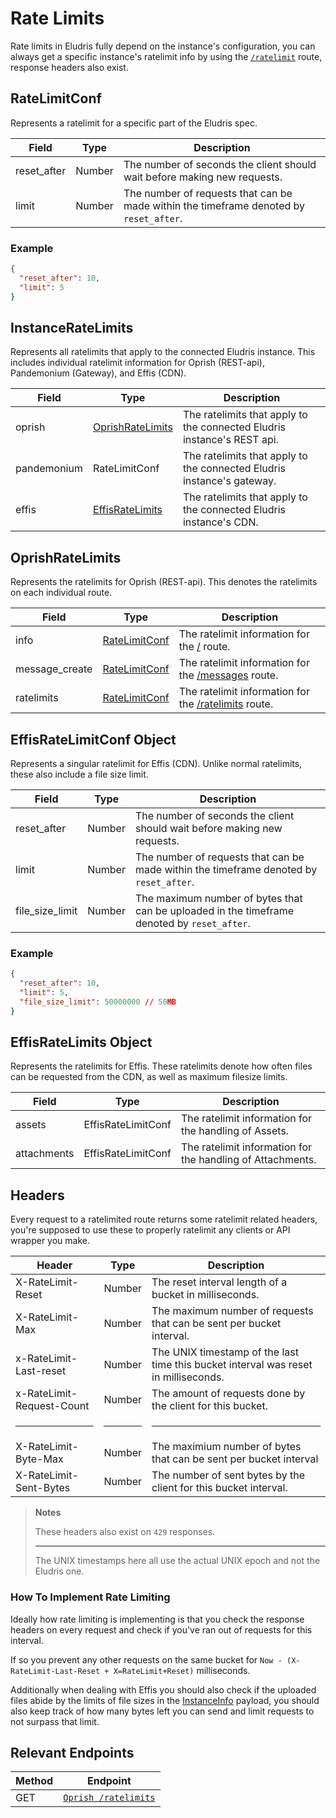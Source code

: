 # Rate Limits

Rate limits in Eludris fully depend on the instance's configuration, you can always
get a specific instance's ratelimit info by using the [`/ratelimit`](../oprish/ratelimits.md)
route, response headers also exist.

## RateLimitConf

Represents a ratelimit for a specific part of the Eludris spec.

| Field       | Type   | Description |
|-------------|--------|-------------|
| reset_after | Number | The number of seconds the client should wait before making new requests.
| limit       | Number | The number of requests that can be made within the timeframe denoted by `reset_after`. |

### Example

```json
{
  "reset_after": 10,
  "limit": 5
}
```

## InstanceRateLimits

Represents all ratelimits that apply to the connected Eludris instance. This includes
individual ratelimit information for Oprish (REST-api), Pandemonium (Gateway), and Effis (CDN).

| Field       | Type   | Description |
|-------------|--------|-------------|
| oprish      | [OprishRateLimits](./oprish_ratelimits.md) | The ratelimits that apply to the connected Eludris instance's REST api. |
| pandemonium | RateLimitConf | The ratelimits that apply to the connected Eludris instance's gateway. |
| effis       | [EffisRateLimits](./effis_ratelimits.md) | The ratelimits that apply to the connected Eludris instance's CDN. |

## OprishRateLimits

Represents the ratelimits for Oprish (REST-api). This denotes the ratelimits on
each individual route.

| Field          | Type              | Description                |
|----------------|-------------------|----------------------------|
| info           | [RateLimitConf](./ratelimits.md) | The ratelimit information for the [/](../oprish/instance_info.md) route. |
| message_create | [RateLimitConf](./ratelimits.md) | The ratelimit information for the [/messages](../oprish/messages/create.md) route. |
| ratelimits     | [RateLimitConf](./ratelimits.md) | The ratelimit information for the [/ratelimits](../oprish/ratelimits.md) route. |

## EffisRateLimitConf Object

Represents a singular ratelimit for Effis (CDN). Unlike normal ratelimits, these
also include a file size limit.

| Field           | Type   | Description |
|-----------------|--------|-------------|
| reset_after     | Number | The number of seconds the client should wait before making new requests. |
| limit           | Number | The number of requests that can be made within the timeframe denoted by `reset_after`. |
| file_size_limit | Number | The maximum number of bytes that can be uploaded in the timeframe denoted by `reset_after`. |

### Example

```json
{
  "reset_after": 10,
  "limit": 5,
  "file_size_limit": 50000000 // 50MB
}
```

## EffisRateLimits Object

Represents the ratelimits for Effis. These ratelimits denote how often files can
be requested from the CDN, as well as maximum filesize limits.

| Field          | Type                 | Description |
|----------------|----------------------|-------------|
| assets         | EffisRateLimitConf   | The ratelimit information for the handling of Assets. |
| attachments    | EffisRateLimitConf   | The ratelimit information for the handling of Attachments. |

## Headers

Every request to a ratelimited route returns some ratelimit related headers, you're
supposed to use these to properly ratelimit any clients or API wrapper you make.

| Header                    | Type   | Description |
|---------------------------|--------|-------------|
| X-RateLimit-Reset         | Number | The reset interval length of a bucket in milliseconds. |
| X-RateLimit-Max           | Number | The maximum number of requests that can be sent per bucket interval. |
| x-RateLimit-Last-reset    | Number | The UNIX timestamp of the last time this bucket interval was reset in milliseconds. |
| x-RateLimit-Request-Count | Number | The amount of requests done by the client for this bucket. |
| <hr />                    | <hr /> | <hr />      |
| X-RateLimit-Byte-Max      | Number | The maximium number of bytes that can be sent per bucket interval |
| X-RateLimit-Sent-Bytes    | Number | The number of sent bytes by the client for this bucket interval. |

> **Notes**
>
> These headers also exist on `429` responses.
>
> <hr />
>
> The UNIX timestamps here all use the actual UNIX epoch and not the Eludris one.

### How To Implement Rate Limiting

Ideally how rate limiting is implementing is that you check the response headers
on every request and check if you've ran out of requests for this interval.

If so you prevent any other requests on the same bucket for `Now - (X-RateLimit-Last-Reset + X=RateLimit+Reset)`
milliseconds.

Additionally when dealing with Effis you should also check if the uploaded files
abide by the limits of file sizes in the [InstanceInfo](./instance_info.md) payload,
you should also keep track of how many bytes left you can send and limit requests
to not surpass that limit.

## Relevant Endpoints

| Method | Endpoint |
|--------|----------|
| GET    | [`Oprish /ratelimits`](../oprish/ratelimits.md) |
